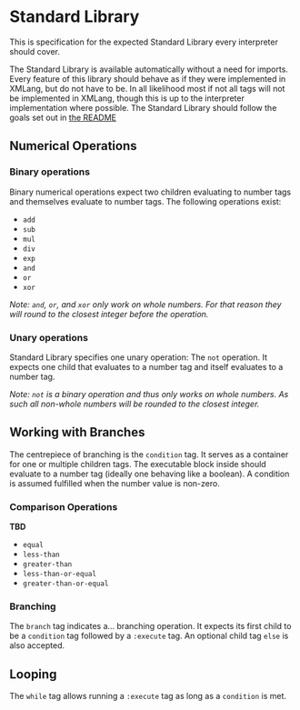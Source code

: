 # Standard Library
This is specification for the expected Standard Library every interpreter should cover.

The Standard Library is available automatically without a need for imports. Every feature of this library should behave as if they were implemented in XMLang, but do not have to be. In all likelihood most if not all tags will not be implemented in XMLang, though this is up to the interpreter implementation where possible. The Standard Library should follow the goals set out in [the README](README.md)


## Numerical Operations

### Binary operations
Binary numerical operations expect two children evaluating to number tags and themselves evaluate to number tags. The following operations exist:
- `add`
- `sub`
- `mul`
- `div`
- `exp`
- `and`
- `or`
- `xor`

_Note: `and`, `or`, and `xor` only work on whole numbers. For that reason they will round to the closest integer before the operation._

### Unary operations
Standard Library specifies one unary operation: The `not` operation. It expects one child that evaluates to a number tag and itself evaluates to a number tag.

_Note: `not` is a binary operation and thus only works on whole numbers. As such all non-whole numbers will be rounded to the closest integer._

## Working with Branches
The centrepiece of branching is the `condition` tag. It serves as a container for one or multiple children tags. The executable block inside should evaluate to a number tag (ideally one behaving like a boolean). A condition is assumed fulfilled when the number value is non-zero.

### Comparison Operations
**TBD**
- `equal`
- `less-than`
- `greater-than`
- `less-than-or-equal`
- `greater-than-or-equal`

### Branching
The `branch` tag indicates a... branching operation. It expects its first child to be a `condition` tag followed by a `:execute` tag. An optional child tag `else` is also accepted.


## Looping
The `while` tag allows running a `:execute` tag as long as a `condition` is met.